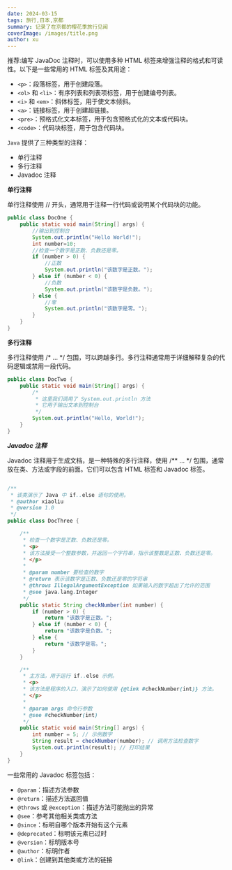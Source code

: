 ```yaml
---
date: 2024-03-15
tags: 旅行,日本,京都
summary: 记录了在京都的樱花季旅行见闻
coverImage: /images/title.png
author: xu
---
```


推荐:编写 JavaDoc 注释时，可以使用多种 HTML 标签来增强注释的格式和可读性。以下是一些常用的 HTML 标签及其用途：
- `<p>`：段落标签，用于创建段落。
- `<ol>` 和 `<li>`：有序列表和列表项标签，用于创建编号列表。
- `<i>` 和 `<em>`：斜体标签，用于使文本倾斜。
- `<a>`：链接标签，用于创建超链接。
- `<pre>`：预格式化文本标签，用于包含预格式化的文本或代码块。
- `<code>`：代码块标签，用于包含代码块。

`Java` 提供了三种类型的注释：
- 单行注释
- 多行注释
- Javadoc 注释

**单行注释**

单行注释使用 // 开头，通常用于注释一行代码或说明某个代码块的功能。

~~~java
public class DocOne {
    public static void main(String[] args) {
        //输出到控制台
        System.out.println("Hello World!");
        int number=10;
        //检查一个数字是正数、负数还是零。
        if (number > 0) {
            //正数
            System.out.println("该数字是正数。");
        } else if (number < 0) {
            //负数
            System.out.println("该数字是负数。");
        } else {
            //零
            System.out.println("该数字是零。");
        }
    }
}
~~~
**多行注释**

多行注释使用 /* ... */ 包围，可以跨越多行。多行注释通常用于详细解释复杂的代码逻辑或禁用一段代码。

~~~java
public class DocTwo {
    public static void main(String[] args) {
        /*
         * 这里我们调用了 System.out.println 方法
         * 它用于输出文本到控制台
         */
        System.out.println("Hello, World!");
    }
}

~~~
***Javadoc 注释***

Javadoc 注释用于生成文档，是一种特殊的多行注释，使用 /** ... */ 包围，通常放在类、方法或字段的前面。它们可以包含 HTML 标签和 Javadoc 标签。
~~~java

/**
 * 该类演示了 Java 中 if..else 语句的使用。
 * @author xiaoliu
 * @version 1.0
 */
public class DocThree {

    /**
     * 检查一个数字是正数、负数还是零。
     * <p>
     * 该方法接受一个整数参数，并返回一个字符串，指示该整数是正数、负数还是零。
     * </p>
     *
     * @param number 要检查的数字
     * @return 表示该数字是正数、负数还是零的字符串
     * @throws IllegalArgumentException 如果输入的数字超出了允许的范围
     * @see java.lang.Integer
     */
    public static String checkNumber(int number) {
        if (number > 0) {
            return "该数字是正数。";
        } else if (number < 0) {
            return "该数字是负数。";
        } else {
            return "该数字是零。";
        }
    }

    /**
     * 主方法，用于运行 if..else 示例。
     * <p>
     * 该方法是程序的入口，演示了如何使用 {@link #checkNumber(int)} 方法。
     * </p>
     *
     * @param args 命令行参数
     * @see #checkNumber(int)
     */
    public static void main(String[] args) {
        int number = 5; // 示例数字
        String result = checkNumber(number); // 调用方法检查数字
        System.out.println(result); // 打印结果
    }
}

~~~
一些常用的 Javadoc 标签包括：
- `@param`：描述方法参数
- `@return`：描述方法返回值
- `@throws` 或 `@exception`：描述方法可能抛出的异常
- `@see`：参考其他相关类或方法
- `@since`：标明自哪个版本开始有这个元素
- `@deprecated`：标明该元素已过时
- `@version`：标明版本号
- `@author`：标明作者
- `@link`：创建到其他类或方法的链接






